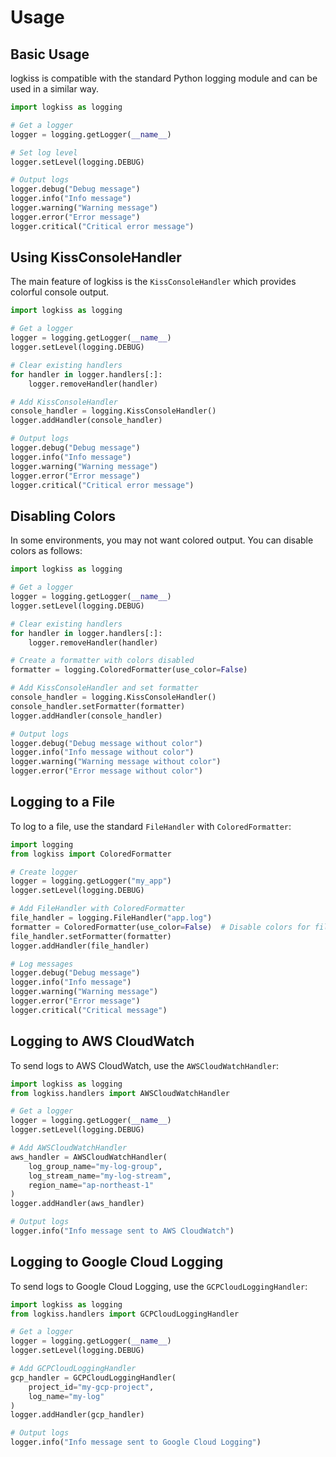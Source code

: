 # Usage

## Basic Usage

logkiss is compatible with the standard Python logging module and can be used in a similar way.

```python
import logkiss as logging

# Get a logger
logger = logging.getLogger(__name__)

# Set log level
logger.setLevel(logging.DEBUG)

# Output logs
logger.debug("Debug message")
logger.info("Info message")
logger.warning("Warning message")
logger.error("Error message")
logger.critical("Critical error message")
```

## Using KissConsoleHandler

The main feature of logkiss is the `KissConsoleHandler` which provides colorful console output.

```python
import logkiss as logging

# Get a logger
logger = logging.getLogger(__name__)
logger.setLevel(logging.DEBUG)

# Clear existing handlers
for handler in logger.handlers[:]:
    logger.removeHandler(handler)

# Add KissConsoleHandler
console_handler = logging.KissConsoleHandler()
logger.addHandler(console_handler)

# Output logs
logger.debug("Debug message")
logger.info("Info message")
logger.warning("Warning message")
logger.error("Error message")
logger.critical("Critical error message")
```

## Disabling Colors

In some environments, you may not want colored output. You can disable colors as follows:

```python
import logkiss as logging

# Get a logger
logger = logging.getLogger(__name__)
logger.setLevel(logging.DEBUG)

# Clear existing handlers
for handler in logger.handlers[:]:
    logger.removeHandler(handler)

# Create a formatter with colors disabled
formatter = logging.ColoredFormatter(use_color=False)

# Add KissConsoleHandler and set formatter
console_handler = logging.KissConsoleHandler()
console_handler.setFormatter(formatter)
logger.addHandler(console_handler)

# Output logs
logger.debug("Debug message without color")
logger.info("Info message without color")
logger.warning("Warning message without color")
logger.error("Error message without color")
```

## Logging to a File

To log to a file, use the standard `FileHandler` with `ColoredFormatter`:

```python
import logging
from logkiss import ColoredFormatter

# Create logger
logger = logging.getLogger("my_app")
logger.setLevel(logging.DEBUG)

# Add FileHandler with ColoredFormatter
file_handler = logging.FileHandler("app.log")
formatter = ColoredFormatter(use_color=False)  # Disable colors for file output
file_handler.setFormatter(formatter)
logger.addHandler(file_handler)

# Log messages
logger.debug("Debug message")
logger.info("Info message")
logger.warning("Warning message")
logger.error("Error message")
logger.critical("Critical message")
```

## Logging to AWS CloudWatch

To send logs to AWS CloudWatch, use the `AWSCloudWatchHandler`:

```python
import logkiss as logging
from logkiss.handlers import AWSCloudWatchHandler

# Get a logger
logger = logging.getLogger(__name__)
logger.setLevel(logging.DEBUG)

# Add AWSCloudWatchHandler
aws_handler = AWSCloudWatchHandler(
    log_group_name="my-log-group",
    log_stream_name="my-log-stream",
    region_name="ap-northeast-1"
)
logger.addHandler(aws_handler)

# Output logs
logger.info("Info message sent to AWS CloudWatch")
```

## Logging to Google Cloud Logging

To send logs to Google Cloud Logging, use the `GCPCloudLoggingHandler`:

```python
import logkiss as logging
from logkiss.handlers import GCPCloudLoggingHandler

# Get a logger
logger = logging.getLogger(__name__)
logger.setLevel(logging.DEBUG)

# Add GCPCloudLoggingHandler
gcp_handler = GCPCloudLoggingHandler(
    project_id="my-gcp-project",
    log_name="my-log"
)
logger.addHandler(gcp_handler)

# Output logs
logger.info("Info message sent to Google Cloud Logging")
